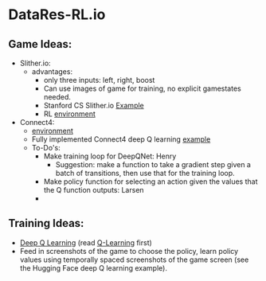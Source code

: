 # DataRes-RL.io

## Game Ideas:
* Slither.io:
  * advantages:
    * only three inputs: left, right, boost
    * Can use images of game for training, no explicit gamestates needed.
    * Stanford CS Slither.io [Example](https://cs229.stanford.edu/proj2019aut/data/assignment_308832_raw/26588099.pdf)
    * RL [environment](https://gymnasium.farama.org/index.html)
* Connect4:
    * [environment](https://drive.google.com/drive/folders/16GSzgFau7pEjVV54gfqv04atl7KXIXas?usp=drive_link)
    * Fully implemented Connect4 deep Q learning [example](https://github.com/neoyung/connect-4/blob/master/connect_X.ipynb)
    * To-Do's:
         * Make training loop for DeepQNet: Henry
              * Suggestion: make a function to take a gradient step given a batch of transitions, then use that for the training loop.
         * Make policy function for selecting an action given the values that the Q function outputs: Larsen
         * 

## Training Ideas:
* [Deep Q Learning](https://huggingface.co/learn/deep-rl-course/en/unit3/deep-q-algorithm) (read [Q-Learning](https://huggingface.co/learn/deep-rl-course/en/unit2/q-learning) first)
* Feed in screenshots of the game to choose the policy, learn policy values using temporally spaced screenshots of the game screen (see the Hugging Face deep Q learning example).



